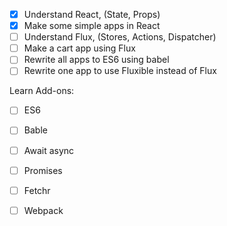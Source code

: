 - [x] Understand React, (State, Props) 
- [x] Make some simple apps in React
- [ ] Understand Flux, (Stores, Actions, Dispatcher)
- [ ] Make a cart app using Flux
- [ ] Rewrite all apps to ES6 using babel 
- [ ] Rewrite one app to use Fluxible instead of Flux

Learn Add-ons: 
- [ ] ES6 
- [ ] Bable
- [ ] Await async
- [ ] Promises
- [ ] Fetchr 
- [ ] Webpack
 
